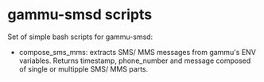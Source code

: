 # gammu-smsd scripts
Set of simple bash scripts for gammu-smsd:
* compose_sms_mms: extracts SMS/ MMS messages from gammu's ENV variables. Returns timestamp, phone_number and message composed of single or multipple SMS/ MMS parts.
